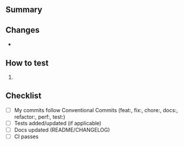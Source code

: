 ## Summary
<!-- What does this PR change and why? -->

## Changes
-

## How to test
1.

## Checklist
- [ ] My commits follow Conventional Commits (feat:, fix:, chore:, docs:, refactor:, perf:, test:)
- [ ] Tests added/updated (if applicable)
- [ ] Docs updated (README/CHANGELOG)
- [ ] CI passes

<!-- Link issues like: Closes #123 -->
